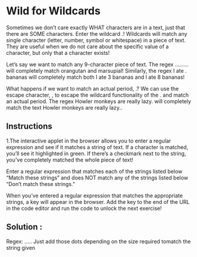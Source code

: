 # Wild for Wildcards
Sometimes we don’t care exactly WHAT characters are in a text, just that there are SOME characters. Enter the wildcard .! 
Wildcards will match any single character (letter, number, symbol or whitespace) in a piece of text.
They are useful when we do not care about the specific value of a character, but only that a character exists!

Let’s say we want to match any 9-character piece of text. 
The regex ......... will completely match orangutan and marsupial! 
Similarly, the regex I ate . bananas will completely match both I ate 3 bananas and I ate 8 bananas!

What happens if we want to match an actual period, .? We can use the escape character, \,
to escape the wildcard functionality of the . and match an actual period. The regex Howler monkeys are really lazy\. 
will completely match the text Howler monkeys are really lazy..

## Instructions
1.The interactive applet in the browser allows you to enter a regular expression and see if it matches a string of text.
If a character is matched, you’ll see it highlighted in green. If there’s a checkmark next to the string,
you’ve completely matched the whole piece of text!

Enter a regular expression that matches each of the strings listed below “Match these strings” 
and does NOT match any of the strings listed below “Don’t match these strings.”

When you’ve entered a regular expression that matches the appropriate strings, 
a key will appear in the browser. Add the key to the end of the URL in the code editor 
and run the code to unlock the next exercise!

## Solution :
  Regex: ....\.
  Just add those dots depending on the size required tomatch the string given
